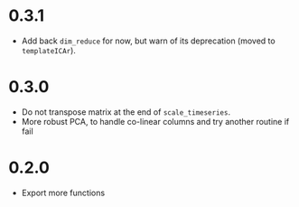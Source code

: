 # 0.3.1

* Add back `dim_reduce` for now, but warn of its deprecation (moved to `templateICAr`).

# 0.3.0

* Do not transpose matrix at the end of `scale_timeseries`.
* More robust PCA, to handle co-linear columns and try another routine if fail

# 0.2.0

* Export more functions